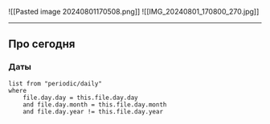 
![[Pasted image 20240801170508.png]]
![[IMG_20240801_170800_270.jpg]]


---

## Про сегодня

### Даты

```dataview
list from "periodic/daily"
where
	file.day.day = this.file.day.day
	and file.day.month = this.file.day.month
	and file.day.year != this.file.day.year
```
